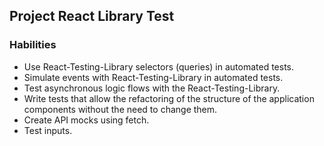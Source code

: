 ## Project React Library Test

### Habilities

- Use React-Testing-Library selectors (queries) in automated tests.
- Simulate events with React-Testing-Library in automated tests.
- Test asynchronous logic flows with the React-Testing-Library.
- Write tests that allow the refactoring of the structure of the application components without the need to change them.
- Create API mocks using fetch.
- Test inputs.